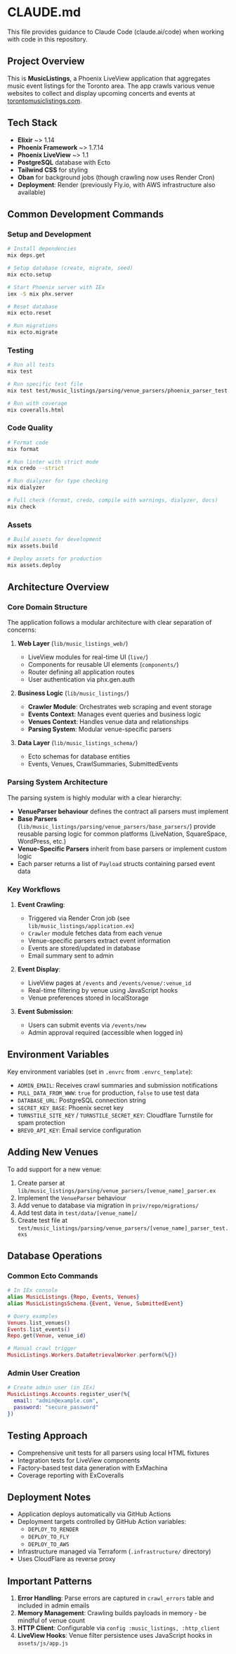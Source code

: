 # CLAUDE.md

This file provides guidance to Claude Code (claude.ai/code) when working with code in this repository.

## Project Overview

This is **MusicListings**, a Phoenix LiveView application that aggregates music event listings for the Toronto area. The app crawls various venue websites to collect and display upcoming concerts and events at [torontomusiclistings.com](https://torontomusiclistings.com).

## Tech Stack

- **Elixir** ~> 1.14
- **Phoenix Framework** ~> 1.7.14
- **Phoenix LiveView** ~> 1.1
- **PostgreSQL** database with Ecto
- **Tailwind CSS** for styling
- **Oban** for background jobs (though crawling now uses Render Cron)
- **Deployment**: Render (previously Fly.io, with AWS infrastructure also available)

## Common Development Commands

### Setup and Development
```bash
# Install dependencies
mix deps.get

# Setup database (create, migrate, seed)
mix ecto.setup

# Start Phoenix server with IEx
iex -S mix phx.server

# Reset database
mix ecto.reset

# Run migrations
mix ecto.migrate
```

### Testing
```bash
# Run all tests
mix test

# Run specific test file
mix test test/music_listings/parsing/venue_parsers/phoenix_parser_test.exs

# Run with coverage
mix coveralls.html
```

### Code Quality
```bash
# Format code
mix format

# Run linter with strict mode
mix credo --strict

# Run dialyzer for type checking
mix dialyzer

# Full check (format, credo, compile with warnings, dialyzer, docs)
mix check
```

### Assets
```bash
# Build assets for development
mix assets.build

# Deploy assets for production
mix assets.deploy
```

## Architecture Overview

### Core Domain Structure

The application follows a modular architecture with clear separation of concerns:

1. **Web Layer** (`lib/music_listings_web/`)
   - LiveView modules for real-time UI (`live/`)
   - Components for reusable UI elements (`components/`)
   - Router defining all application routes
   - User authentication via phx.gen.auth

2. **Business Logic** (`lib/music_listings/`)
   - **Crawler Module**: Orchestrates web scraping and event storage
   - **Events Context**: Manages event queries and business logic
   - **Venues Context**: Handles venue data and relationships
   - **Parsing System**: Modular venue-specific parsers

3. **Data Layer** (`lib/music_listings_schema/`)
   - Ecto schemas for database entities
   - Events, Venues, CrawlSummaries, SubmittedEvents

### Parsing System Architecture

The parsing system is highly modular with a clear hierarchy:

- **VenueParser behaviour** defines the contract all parsers must implement
- **Base Parsers** (`lib/music_listings/parsing/venue_parsers/base_parsers/`) provide reusable parsing logic for common platforms (LiveNation, SquareSpace, WordPress, etc.)
- **Venue-Specific Parsers** inherit from base parsers or implement custom logic
- Each parser returns a list of `Payload` structs containing parsed event data

### Key Workflows

1. **Event Crawling**: 
   - Triggered via Render Cron job (see `lib/music_listings/application.ex`)
   - `Crawler` module fetches data from each venue
   - Venue-specific parsers extract event information
   - Events are stored/updated in database
   - Email summary sent to admin

2. **Event Display**:
   - LiveView pages at `/events` and `/events/venue/:venue_id`
   - Real-time filtering by venue using JavaScript hooks
   - Venue preferences stored in localStorage

3. **Event Submission**:
   - Users can submit events via `/events/new`
   - Admin approval required (accessible when logged in)

## Environment Variables

Key environment variables (set in `.envrc` from `.envrc_template`):
- `ADMIN_EMAIL`: Receives crawl summaries and submission notifications
- `PULL_DATA_FROM_WWW`: `true` for production, `false` to use test data
- `DATABASE_URL`: PostgreSQL connection string
- `SECRET_KEY_BASE`: Phoenix secret key
- `TURNSTILE_SITE_KEY` / `TURNSTILE_SECRET_KEY`: Cloudflare Turnstile for spam protection
- `BREVO_API_KEY`: Email service configuration

## Adding New Venues

To add support for a new venue:

1. Create parser at `lib/music_listings/parsing/venue_parsers/[venue_name]_parser.ex`
2. Implement the `VenueParser` behaviour
3. Add venue to database via migration in `priv/repo/migrations/`
4. Add test data in `test/data/[venue_name]/`
5. Create test file at `test/music_listings/parsing/venue_parsers/[venue_name]_parser_test.exs`

## Database Operations

### Common Ecto Commands
```elixir
# In IEx console
alias MusicListings.{Repo, Events, Venues}
alias MusicListingsSchema.{Event, Venue, SubmittedEvent}

# Query examples
Venues.list_venues()
Events.list_events()
Repo.get(Venue, venue_id)

# Manual crawl trigger
MusicListings.Workers.DataRetrievalWorker.perform(%{})
```

### Admin User Creation
```elixir
# Create admin user (in IEx)
MusicListings.Accounts.register_user(%{
  email: "admin@example.com", 
  password: "secure_password"
})
```

## Testing Approach

- Comprehensive unit tests for all parsers using local HTML fixtures
- Integration tests for LiveView components
- Factory-based test data generation with ExMachina
- Coverage reporting with ExCoveralls

## Deployment Notes

- Application deploys automatically via GitHub Actions
- Deployment targets controlled by GitHub Action variables:
  - `DEPLOY_TO_RENDER`
  - `DEPLOY_TO_FLY` 
  - `DEPLOY_TO_AWS`
- Infrastructure managed via Terraform (`.infrastructure/` directory)
- Uses CloudFlare as reverse proxy

## Important Patterns

1. **Error Handling**: Parse errors are captured in `crawl_errors` table and included in admin emails
2. **Memory Management**: Crawling builds payloads in memory - be mindful of venue count
3. **HTTP Client**: Configurable via `config :music_listings, :http_client`
4. **LiveView Hooks**: Venue filter persistence uses JavaScript hooks in `assets/js/app.js`